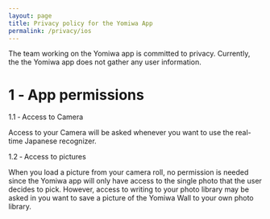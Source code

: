 ```yaml
---
layout: page
title: Privacy policy for the Yomiwa App
permalink: /privacy/ios
---
```


The team working on the Yomiwa app is committed to privacy. Currently, the the Yomiwa app does not gather any user information.

# 1 ‐ App permissions

1.1 ‐ Access to Camera

Access to your Camera will be asked whenever you want to use the real-time Japanese recognizer.

1.2 ‐ Access to pictures

When you load a picture from your camera roll, no permission is needed since the Yomiwa app will only have access to the single photo that the user decides to pick. However, access to writing to your photo library may be asked in you want to save a picture of the Yomiwa Wall to your own photo library.
